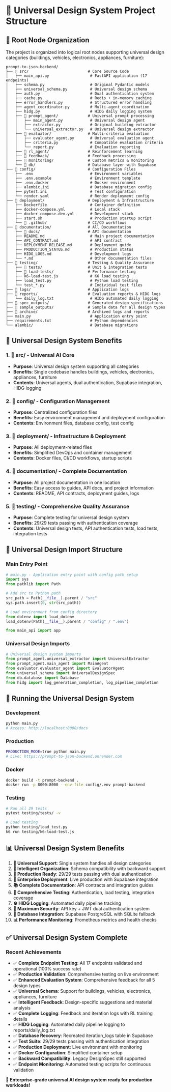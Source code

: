 # 📁 Universal Design System Project Structure

## 🎯 **Root Node Organization**

The project is organized into logical root nodes supporting universal design categories (buildings, vehicles, electronics, appliances, furniture):

```
prompt-to-json-backend/
├── 📁 src/                          # Core Source Code
│   ├── main_api.py                  # FastAPI application (17 endpoints)
│   ├── schema.py                    # Original Pydantic models
│   ├── universal_schema.py          # Universal design schema
│   ├── auth.py                      # Dual authentication system
│   ├── cache.py                     # Redis + in-memory caching
│   ├── error_handlers.py            # Structured error handling
│   ├── agent_coordinator.py         # Multi-agent coordination
│   ├── hidg.py                      # HIDG daily logging system
│   ├── 📁 prompt_agent/             # Universal prompt processing
│   │   ├── main_agent.py            # Universal design agent
│   │   ├── extractor.py             # Original building extractor
│   │   └── universal_extractor.py   # Universal design extractor
│   ├── 📁 evaluator/                # Multi-criteria evaluation
│   │   ├── evaluator_agent.py       # Universal evaluation agent
│   │   ├── criteria.py              # Compatible evaluation criteria
│   │   └── report.py                # Evaluation reporting
│   ├── 📁 rl_agent/                 # Reinforcement learning
│   ├── 📁 feedback/                 # Feedback processing
│   ├── 📁 monitoring/               # Custom metrics & monitoring
│   └── 📁 db/                       # Database layer with Supabase
├── 📁 config/                       # Configuration Files
│   ├── .env                         # Environment variables
│   ├── .env.example                 # Environment template
│   ├── .env.docker                  # Docker environment
│   ├── alembic.ini                  # Database migration config
│   ├── pytest.ini                   # Test configuration
│   └── render.yaml                  # Render deployment config
├── 📁 deployment/                   # Deployment & Infrastructure
│   ├── Dockerfile                   # Container definition
│   ├── docker-compose.yml           # Local stack
│   ├── docker-compose.dev.yml       # Development stack
│   ├── start.sh                     # Production startup script
│   └── 📁 .github/                  # CI/CD workflows
├── 📁 documentation/                # All Documentation
│   ├── 📁 docs/                     # API documentation
│   ├── README.md                    # Main project documentation
│   ├── API_CONTRACT.md              # API contract
│   ├── DEPLOYMENT_RELEASE.md        # Deployment guide
│   ├── PRODUCTION_STATUS.md         # Production status
│   ├── HIDG_LOGS.md                 # Development logs
│   └── *.md                         # Other documentation files
├── 📁 testing/                      # Testing & Quality Assurance
│   ├── 📁 tests/                    # Unit & integration tests
│   ├── 📁 load-tests/               # Performance testing
│   ├── k6-load-test.js              # K6 load testing
│   ├── load_test.py                 # Python load testing
│   └── test_*.py                    # Individual test files
├── 📁 logs/                         # Application logs
├── 📁 reports/                      # Evaluation reports & HIDG logs
│   └── daily_log.txt                # HIDG automated daily logging
├── 📁 spec_outputs/                 # Generated design specifications
├── 📁 sample_outputs/               # Sample data for all design types
├── 📁 archive/                      # Archived logs and reports
├── main.py                          # Application entry point
├── requirements.txt                 # Python dependencies
└── alembic/                         # Database migrations
```

## 🎯 **Universal Design System Benefits**

### **1. 📁 src/** - Universal AI Core
- **Purpose**: Universal design system supporting all categories
- **Benefits**: Single codebase handles buildings, vehicles, electronics, appliances, furniture
- **Contents**: Universal agents, dual authentication, Supabase integration, HIDG logging

### **2. 📁 config/** - Configuration Management
- **Purpose**: Centralized configuration files
- **Benefits**: Easy environment management and deployment configuration
- **Contents**: Environment files, database config, test config

### **3. 📁 deployment/** - Infrastructure & Deployment
- **Purpose**: All deployment-related files
- **Benefits**: Simplified DevOps and container management
- **Contents**: Docker files, CI/CD workflows, startup scripts

### **4. 📁 documentation/** - Complete Documentation
- **Purpose**: All project documentation in one location
- **Benefits**: Easy access to guides, API docs, and project information
- **Contents**: README, API contracts, deployment guides, logs

### **5. 📁 testing/** - Comprehensive Quality Assurance
- **Purpose**: Complete testing for universal design system
- **Benefits**: 29/29 tests passing with authentication coverage
- **Contents**: Universal design tests, API authentication tests, load tests, integration tests

## 🔧 **Universal Design Import Structure**

### **Main Entry Point**
```python
# main.py - Application entry point with config path setup
import sys
from pathlib import Path

# Add src to Python path
src_path = Path(__file__).parent / "src"
sys.path.insert(0, str(src_path))

# Load environment from config directory
from dotenv import load_dotenv
load_dotenv(Path(__file__).parent / "config" / ".env")

from main_api import app
```

### **Universal Design Imports**
```python
# Universal design system imports
from prompt_agent.universal_extractor import UniversalExtractor
from prompt_agent.main_agent import MainAgent
from evaluator.evaluator_agent import EvaluatorAgent
from universal_schema import UniversalDesignSpec
from db.database import Database
from hidg import log_generation_completion, log_pipeline_completion
```

## 🚀 **Running the Universal Design System**

### **Development**
```bash
python main.py
# Access: http://localhost:8000/docs
```

### **Production**
```bash
PRODUCTION_MODE=true python main.py
# Live: https://prompt-to-json-backend.onrender.com
```

### **Docker**
```bash
docker build -t prompt-backend .
docker run -p 8000:8000 --env-file config/.env prompt-backend
```

### **Testing**
```bash
# Run all 29 tests
pytest testing/tests/ -v

# Load testing
python testing/load_test.py
k6 run testing/k6-load-test.js
```

## 📊 **Universal Design System Benefits**

1. **🎯 Universal Support**: Single system handles all design categories
2. **📁 Intelligent Organization**: Schema compatibility with backward support
3. **🔧 Production Ready**: 29/29 tests passing with dual authentication
4. **🚀 Enterprise Deployment**: Live production with Supabase integration
5. **📚 Complete Documentation**: API contracts and integration guides
6. **🧪 Comprehensive Testing**: Authentication, load testing, integration coverage
7. **⚙️ HIDG Logging**: Automated daily pipeline tracking
8. **🔐 Maximum Security**: API key + JWT dual authentication system
9. **💾 Database Integration**: Supabase PostgreSQL with SQLite fallback
10. **📊 Performance Monitoring**: Prometheus metrics and health checks

## ✅ **Universal Design System Complete**

### Recent Achievements
- ✅ **Complete Endpoint Testing**: All 17 endpoints validated and operational (100% success rate)
- ✅ **Production Validation**: Comprehensive testing on live environment
- ✅ **Enhanced Evaluation System**: Comprehensive feedback for all 5 design types
- ✅ **Universal Schema**: Support for buildings, vehicles, electronics, appliances, furniture
- ✅ **Intelligent Feedback**: Design-specific suggestions and material analysis
- ✅ **Complete Logging**: Feedback and iteration logs with RL training details
- ✅ **HIDG Logging**: Automated daily pipeline logging to reports/daily_log.txt
- ✅ **Database Recovery**: Recreated iteration_logs table in Supabase
- ✅ **Test Suite**: 29/29 tests passing with authentication integration
- ✅ **Production Deployment**: Live environment with monitoring
- ✅ **Docker Configuration**: Simplified container setup
- ✅ **Backward Compatibility**: Legacy DesignSpec still supported
- ✅ **Endpoint Monitoring**: Automated testing scripts for continuous validation

**🎉 Enterprise-grade universal AI design system ready for production workloads!**